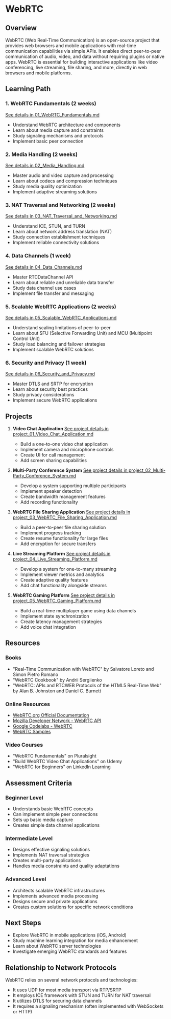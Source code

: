 # WebRTC

## Overview
WebRTC (Web Real-Time Communication) is an open-source project that provides web browsers and mobile applications with real-time communication capabilities via simple APIs. It enables direct peer-to-peer communication of audio, video, and data without requiring plugins or native apps. WebRTC is essential for building interactive applications like video conferencing, live streaming, file sharing, and more, directly in web browsers and mobile platforms.

## Learning Path

### 1. WebRTC Fundamentals (2 weeks)
[See details in 01_WebRTC_Fundamentals.md](05_WebRTC/01_WebRTC_Fundamentals.md)
- Understand WebRTC architecture and components
- Learn about media capture and constraints
- Study signaling mechanisms and protocols
- Implement basic peer connection

### 2. Media Handling (2 weeks)
[See details in 02_Media_Handling.md](05_WebRTC/02_Media_Handling.md)
- Master audio and video capture and processing
- Learn about codecs and compression techniques
- Study media quality optimization
- Implement adaptive streaming solutions

### 3. NAT Traversal and Networking (2 weeks)
[See details in 03_NAT_Traversal_and_Networking.md](05_WebRTC/03_NAT_Traversal_and_Networking.md)
- Understand ICE, STUN, and TURN
- Learn about network address translation (NAT)
- Study connection establishment techniques
- Implement reliable connectivity solutions

### 4. Data Channels (1 week)
[See details in 04_Data_Channels.md](05_WebRTC/04_Data_Channels.md)
- Master RTCDataChannel API
- Learn about reliable and unreliable data transfer
- Study data channel use cases
- Implement file transfer and messaging

### 5. Scalable WebRTC Applications (2 weeks)
[See details in 05_Scalable_WebRTC_Applications.md](05_WebRTC/05_Scalable_WebRTC_Applications.md)
- Understand scaling limitations of peer-to-peer
- Learn about SFU (Selective Forwarding Unit) and MCU (Multipoint Control Unit)
- Study load balancing and failover strategies
- Implement scalable WebRTC solutions

### 6. Security and Privacy (1 week)
[See details in 06_Security_and_Privacy.md](05_WebRTC/06_Security_and_Privacy.md)
- Master DTLS and SRTP for encryption
- Learn about security best practices
- Study privacy considerations
- Implement secure WebRTC applications

## Projects

1. **Video Chat Application**
   [See project details in project_01_Video_Chat_Application.md](05_WebRTC/project_01_Video_Chat_Application.md)
   - Build a one-to-one video chat application
   - Implement camera and microphone controls
   - Create UI for call management
   - Add screen sharing capabilities

2. **Multi-Party Conference System**
   [See project details in project_02_Multi-Party_Conference_System.md](05_WebRTC/project_02_Multi-Party_Conference_System.md)
   - Develop a system supporting multiple participants
   - Implement speaker detection
   - Create bandwidth management features
   - Add recording functionality

3. **WebRTC File Sharing Application**
   [See project details in project_03_WebRTC_File_Sharing_Application.md](05_WebRTC/project_03_WebRTC_File_Sharing_Application.md)
   - Build a peer-to-peer file sharing solution
   - Implement progress tracking
   - Create resume functionality for large files
   - Add encryption for secure transfers

4. **Live Streaming Platform**
   [See project details in project_04_Live_Streaming_Platform.md](05_WebRTC/project_04_Live_Streaming_Platform.md)
   - Develop a system for one-to-many streaming
   - Implement viewer metrics and analytics
   - Create adaptive quality features
   - Add chat functionality alongside streams

5. **WebRTC Gaming Platform**
   [See project details in project_05_WebRTC_Gaming_Platform.md](05_WebRTC/project_05_WebRTC_Gaming_Platform.md)
   - Build a real-time multiplayer game using data channels
   - Implement state synchronization
   - Create latency management strategies
   - Add voice chat integration

## Resources

### Books
- "Real-Time Communication with WebRTC" by Salvatore Loreto and Simon Pietro Romano
- "WebRTC Cookbook" by Andrii Sergiienko
- "WebRTC: APIs and RTCWEB Protocols of the HTML5 Real-Time Web" by Alan B. Johnston and Daniel C. Burnett

### Online Resources
- [WebRTC.org Official Documentation](https://webrtc.org/)
- [Mozilla Developer Network - WebRTC API](https://developer.mozilla.org/en-US/docs/Web/API/WebRTC_API)
- [Google Codelabs - WebRTC](https://codelabs.developers.google.com/codelabs/webrtc-web/)
- [WebRTC Samples](https://webrtc.github.io/samples/)

### Video Courses
- "WebRTC Fundamentals" on Pluralsight
- "Build WebRTC Video Chat Applications" on Udemy
- "WebRTC for Beginners" on LinkedIn Learning

## Assessment Criteria

### Beginner Level
- Understands basic WebRTC concepts
- Can implement simple peer connections
- Sets up basic media capture
- Creates simple data channel applications

### Intermediate Level
- Designs effective signaling solutions
- Implements NAT traversal strategies
- Creates multi-party applications
- Handles media constraints and quality adaptations

### Advanced Level
- Architects scalable WebRTC infrastructures
- Implements advanced media processing
- Designs secure and private applications
- Creates custom solutions for specific network conditions

## Next Steps
- Explore WebRTC in mobile applications (iOS, Android)
- Study machine learning integration for media enhancement
- Learn about WebRTC server technologies
- Investigate emerging WebRTC standards and features

## Relationship to Network Protocols

WebRTC relies on several network protocols and technologies:
- It uses UDP for most media transport via RTP/SRTP
- It employs ICE framework with STUN and TURN for NAT traversal
- It utilizes DTLS for securing data channels
- It requires a signaling mechanism (often implemented with WebSockets or HTTP)
